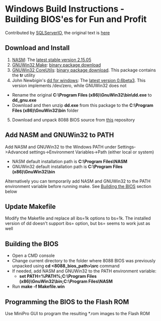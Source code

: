 # Windows Build Instructions - Building BIOS'es for Fun and Profit

Contributed by [SQLServerIO](https://github.com/SQLServerIO), the original text is [here](https://github.com/skiselev/8088_bios/issues/13)

## Download and Install

1. [NASM](https://www.nasm.us/): The [latest stable version 2.15.05](https://www.nasm.us/pub/nasm/releasebuilds/2.15.05/win64/nasm-2.15.05-installer-x64.exe)
2. [GNUWin32 Make](http://gnuwin32.sourceforge.net/packages/make.htm): [binary package download](http://gnuwin32.sourceforge.net/downlinks/make.php)
3. [GNUWin32 CoreUtils](http://gnuwin32.sourceforge.net/packages/coreutils.htm): [binary package download](http://gnuwin32.sourceforge.net/downlinks/coreutils.php). This package contains the **tr** utility
4. John Newbigin's [dd for windows](http://www.chrysocome.net/dd): The [latest version 0.6beta3](http://www.chrysocome.net/downloads/dd-0.6beta3.zip). This version implements /dev/zero, while GNUWin32 does not
  * Rename the original **C:\Program Files (x86)\GnuWin32\bin\dd.exe** to **dd_gnu.exe**
  * Download and then unzip **dd.exe** from this package to the **C:\Program Files (x86)\GnuWin32\bin** folder
5. Download and unpack 8088 BIOS source from [this](https://github.com/skiselev/8088_bios) repository

## Add NASM and GNUWin32 to PATH

Add NASM and GNUWin32 to the Windows PATH under Settings->Advanced settings->Environment Variables->Path (either local or system)

* NASM default installation path is **C:\Program Files\NASM**
* GNUWin32 default installation path is **C:\Program Files (x86)\GnuWin32\bin**

Alternatively you can temporarily add NASM and GNUWin32 to the PATH environment variable before running make. See [Building the BIOS](#building-the-bios) section below

## Update Makefile

Modify the Makefile and replace all ibs=1k options to bs=1k. The installed version of dd doesn't support ibs= option, but bs= seems to work just as well

## Building the BIOS

* Open a CMD console
* Change current directory to the folder where 8088 BIOS was previously unpacked using **cd <8088_bios_path>\src** command
* If needed, add NASM and GNUWin32 to the PATH environment variable:
  * **set PATH=%PATH%;C:\Program Files (x86)\GnuWin32\bin;C:\Program Files\NASM**
* Run **make -f Makefile.win** 

## Programming the BIOS to the Flash ROM
  
Use MiniPro GUI to program the resulting *.rom images to the Flash ROM
